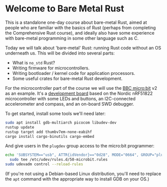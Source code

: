 # Welcome to Bare Metal Rust

This is a standalone one-day course about bare-metal Rust, aimed at people who are familiar with the
basics of Rust (perhaps from completing the Comprehensive Rust course), and ideally also have some
experience with bare-metal programming in some other language such as C.

Today we will talk about 'bare-metal' Rust: running Rust code without an OS underneath us. This will
be divided into several parts:

 * What is `no_std` Rust?
 * Writing firmware for microcontrollers.
 * Writing bootloader / kernel code for application processors.
 * Some useful crates for bare-metal Rust development.

For the microcontroller part of the course we will use the [BBC micro:bit](https://microbit.org/) v2
as an example. It's a [development board](https://tech.microbit.org/hardware/) based on the Nordic
nRF51822 microcontroller with some LEDs and buttons, an I2C-connected accelerometer and compass, and
an on-board SWD debugger.

To get started, install some tools we'll need later:

```bash
sudo apt install gdb-multiarch picocom libudev-dev
rustup update
rustup target add thumbv7em-none-eabihf
cargo install cargo-binutils cargo-embed
```

And give users in the `plugdev` group access to the micro:bit programmer:

```bash
echo 'SUBSYSTEM=="usb", ATTR{idVendor}=="0d28", MODE="0664", GROUP="plugdev"' |\
  sudo tee /etc/udev/rules.d/50-microbit.rules
sudo udevadm control --reload-rules
```

(If you're not using a Debian-based Linux distribution, you'll need to replace the `apt` command
with the appropriate way to install GDB on your OS.)
